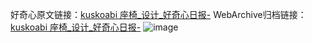 好奇心原文链接：[kuskoabi 座椅_设计_好奇心日报-](https://www.qdaily.com/articles/6175.html)
WebArchive归档链接：[kuskoabi 座椅_设计_好奇心日报-](http://web.archive.org/web/20190623170035/https://www.qdaily.com/articles/6175.html)
![image](http://ww3.sinaimg.cn/large/007d5XDply1g3w9ojidfrj30u03jmdn4)